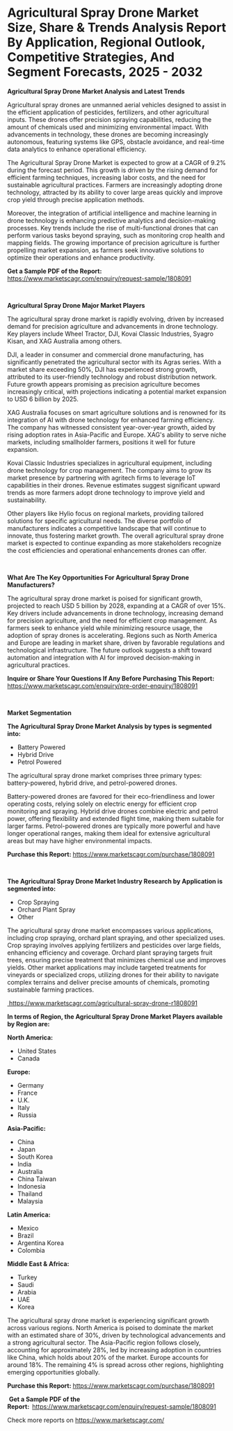 <p><h1>Agricultural Spray Drone Market Size, Share & Trends Analysis Report By Application, Regional Outlook, Competitive Strategies, And Segment Forecasts, 2025 - 2032</h1></p><p><strong>Agricultural Spray Drone Market Analysis and Latest Trends</strong></p>
<p><p>Agricultural spray drones are unmanned aerial vehicles designed to assist in the efficient application of pesticides, fertilizers, and other agricultural inputs. These drones offer precision spraying capabilities, reducing the amount of chemicals used and minimizing environmental impact. With advancements in technology, these drones are becoming increasingly autonomous, featuring systems like GPS, obstacle avoidance, and real-time data analytics to enhance operational efficiency.</p><p>The Agricultural Spray Drone Market is expected to grow at a CAGR of 9.2% during the forecast period. This growth is driven by the rising demand for efficient farming techniques, increasing labor costs, and the need for sustainable agricultural practices. Farmers are increasingly adopting drone technology, attracted by its ability to cover large areas quickly and improve crop yield through precise application methods.</p><p>Moreover, the integration of artificial intelligence and machine learning in drone technology is enhancing predictive analytics and decision-making processes. Key trends include the rise of multi-functional drones that can perform various tasks beyond spraying, such as monitoring crop health and mapping fields. The growing importance of precision agriculture is further propelling market expansion, as farmers seek innovative solutions to optimize their operations and enhance productivity.</p></p>
<p><strong>Get a Sample PDF of the Report:&nbsp;</strong> <a href="https://www.marketscagr.com/enquiry/request-sample/1808091?utm_campaign=2756&utm_medium=2&utm_source=Github&utm_content=ia&utm_term=10042025&utm_id=agricultural-spray-drone">https://www.marketscagr.com/enquiry/request-sample/1808091</a></p>
<p>&nbsp;</p>
<p><strong>Agricultural Spray Drone Major Market Players</strong></p>
<p><p>The agricultural spray drone market is rapidly evolving, driven by increased demand for precision agriculture and advancements in drone technology. Key players include Wheel Tractor, DJI, Kovai Classic Industries, Syagro Kisan, and XAG Australia among others.</p><p>DJI, a leader in consumer and commercial drone manufacturing, has significantly penetrated the agricultural sector with its Agras series. With a market share exceeding 50%, DJI has experienced strong growth, attributed to its user-friendly technology and robust distribution network. Future growth appears promising as precision agriculture becomes increasingly critical, with projections indicating a potential market expansion to USD 6 billion by 2025.</p><p>XAG Australia focuses on smart agriculture solutions and is renowned for its integration of AI with drone technology for enhanced farming efficiency. The company has witnessed consistent year-over-year growth, aided by rising adoption rates in Asia-Pacific and Europe. XAG's ability to serve niche markets, including smallholder farmers, positions it well for future expansion.</p><p>Kovai Classic Industries specializes in agricultural equipment, including drone technology for crop management. The company aims to grow its market presence by partnering with agritech firms to leverage IoT capabilities in their drones. Revenue estimates suggest significant upward trends as more farmers adopt drone technology to improve yield and sustainability.</p><p>Other players like Hylio focus on regional markets, providing tailored solutions for specific agricultural needs. The diverse portfolio of manufacturers indicates a competitive landscape that will continue to innovate, thus fostering market growth. The overall agricultural spray drone market is expected to continue expanding as more stakeholders recognize the cost efficiencies and operational enhancements drones can offer.</p></p>
<p>&nbsp;</p>
<p><strong>What Are The Key Opportunities For Agricultural Spray Drone Manufacturers?</strong></p>
<p><p>The agricultural spray drone market is poised for significant growth, projected to reach USD 5 billion by 2028, expanding at a CAGR of over 15%. Key drivers include advancements in drone technology, increasing demand for precision agriculture, and the need for efficient crop management. As farmers seek to enhance yield while minimizing resource usage, the adoption of spray drones is accelerating. Regions such as North America and Europe are leading in market share, driven by favorable regulations and technological infrastructure. The future outlook suggests a shift toward automation and integration with AI for improved decision-making in agricultural practices.</p></p>
<p><strong>Inquire or Share Your Questions If Any Before Purchasing This Report:</strong> <a href="https://www.marketscagr.com/enquiry/pre-order-enquiry/1808091?utm_campaign=2756&utm_medium=2&utm_source=Github&utm_content=ia&utm_term=10042025&utm_id=agricultural-spray-drone">https://www.marketscagr.com/enquiry/pre-order-enquiry/1808091</a></p>
<p>&nbsp;</p>
<p><strong>Market Segmentation</strong></p>
<p><strong>The Agricultural Spray Drone Market Analysis by types is segmented into:</strong></p>
<p><ul><li>Battery Powered</li><li>Hybrid Drive</li><li>Petrol Powered</li></ul></p>
<p><p>The agricultural spray drone market comprises three primary types: battery-powered, hybrid drive, and petrol-powered drones. </p><p>Battery-powered drones are favored for their eco-friendliness and lower operating costs, relying solely on electric energy for efficient crop monitoring and spraying. Hybrid drive drones combine electric and petrol power, offering flexibility and extended flight time, making them suitable for larger farms. Petrol-powered drones are typically more powerful and have longer operational ranges, making them ideal for extensive agricultural areas but may have higher environmental impacts.</p></p>
<p><strong>Purchase this Report:&nbsp;</strong><a href="https://www.marketscagr.com/purchase/1808091?utm_campaign=2756&utm_medium=2&utm_source=Github&utm_content=ia&utm_term=10042025&utm_id=agricultural-spray-drone">https://www.marketscagr.com/purchase/1808091</a></p>
<p>&nbsp;</p>
<p><strong>The Agricultural Spray Drone Market Industry Research by Application is segmented into:</strong></p>
<p><ul><li>Crop Spraying</li><li>Orchard Plant Spray</li><li>Other</li></ul></p>
<p><p>The agricultural spray drone market encompasses various applications, including crop spraying, orchard plant spraying, and other specialized uses. Crop spraying involves applying fertilizers and pesticides over large fields, enhancing efficiency and coverage. Orchard plant spraying targets fruit trees, ensuring precise treatment that minimizes chemical use and improves yields. Other market applications may include targeted treatments for vineyards or specialized crops, utilizing drones for their ability to navigate complex terrains and deliver precise amounts of chemicals, promoting sustainable farming practices.</p></p>
<p><a href="https://www.marketscagr.com/agricultural-spray-drone-r1808091?utm_campaign=2756&utm_medium=2&utm_source=Github&utm_content=ia&utm_term=10042025&utm_id=agricultural-spray-drone">&nbsp;https://www.marketscagr.com/agricultural-spray-drone-r1808091</a></p>
<p><strong>In terms of Region, the Agricultural Spray Drone Market Players available by Region are:</strong></p>
<p>
    <p> <strong> North America: </strong>
        <ul>
            <li>United States</li>
            <li>Canada</li>
        </ul>
        </p> 
    <p> <strong> Europe: </strong>
        <ul>
            <li>Germany</li>
            <li>France</li>
            <li>U.K.</li>
            <li>Italy</li>
            <li>Russia</li>
        </ul>
        </p> 
    <p> <strong> Asia-Pacific: </strong>
        <ul>
            <li>China</li>
            <li>Japan</li>
            <li>South Korea</li>
            <li>India</li>
            <li>Australia</li>
            <li>China Taiwan</li>
            <li>Indonesia</li>
            <li>Thailand</li>
            <li>Malaysia</li>
        </ul>
        </p> 
    <p> <strong> Latin America: </strong>
        <ul>
            <li>Mexico</li>
            <li>Brazil</li>
            <li>Argentina Korea</li>
            <li>Colombia</li>
        </ul>
        </p> 
    <p> <strong> Middle East & Africa: </strong>
        <ul>
            <li>Turkey</li>
            <li>Saudi</li>
            <li>Arabia</li>
            <li>UAE</li>
            <li>Korea</li>
        </ul>
    </p>
    </p>
<p><p>The agricultural spray drone market is experiencing significant growth across various regions. North America is poised to dominate the market with an estimated share of 30%, driven by technological advancements and a strong agricultural sector. The Asia-Pacific region follows closely, accounting for approximately 28%, led by increasing adoption in countries like China, which holds about 20% of the market. Europe accounts for around 18%. The remaining 4% is spread across other regions, highlighting emerging opportunities globally.</p></p>
<p><strong>Purchase this Report: </strong><a href="https://www.marketscagr.com/purchase/1808091?utm_campaign=2756&utm_medium=2&utm_source=Github&utm_content=ia&utm_term=10042025&utm_id=agricultural-spray-drone">https://www.marketscagr.com/purchase/1808091</a></p>
<p>&nbsp;<strong>Get a Sample PDF of the Report:&nbsp;&nbsp;</strong><a href="https://www.marketscagr.com/enquiry/request-sample/1808091?utm_campaign=2756&utm_medium=2&utm_source=Github&utm_content=ia&utm_term=10042025&utm_id=agricultural-spray-drone">https://www.marketscagr.com/enquiry/request-sample/1808091</a></p>
<p><strong></strong></p>
<p>Check more reports on <a href="https://www.marketscagr.com/?utm_campaign=2756&utm_medium=2&utm_source=Github&utm_content=ia&utm_term=10042025&utm_id=agricultural-spray-drone">https://www.marketscagr.com/</a></p>